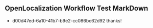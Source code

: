 ## OpenLocalization Workflow Test MarkDown
* d00d47ed-6a10-41b7-b9e2-cc086bc62d92 thanks!

<!--HONumber=Aug16_HO4-->


